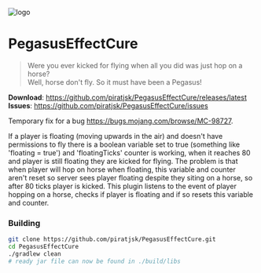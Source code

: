 ![logo](https://i.imgur.com/5MYJIq8.png)
# PegasusEffectCure
> Were you ever kicked for flying when all you did was just hop on a horse?  
> Well, horse don't fly. So it must have been a Pegasus!

**Download**: https://github.com/piratjsk/PegasusEffectCure/releases/latest  
**Issues**: https://github.com/piratjsk/PegasusEffectCure/issues

Temporary fix for a bug https://bugs.mojang.com/browse/MC-98727.

If a player is floating (moving upwards in the air) and doesn't have permissions to fly there is a boolean variable set to true (something like 'floating = true') and 'floatingTicks' counter is working, when it reaches 80 and player is still floating they are kicked for flying.
The problem is that when player will hop on horse when floating, this variable and counter aren't reset so server sees player floating despite they siting on a horse, so after 80 ticks player is kicked.
This plugin listens to the event of player hopping on a horse, checks if player is floating and if so resets this variable and counter.

### Building
```bash
git clone https://github.com/piratjsk/PegasusEffectCure.git
cd PegasusEffectCure
./gradlew clean
# ready jar file can now be found in ./build/libs
```
